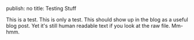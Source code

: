publish: no
title: Testing Stuff

This is a test.  This is only a test.  This should show up in the blog
as a useful blog post.  Yet it's still human readable text if you look
at the raw file.  Mm-hmm.
